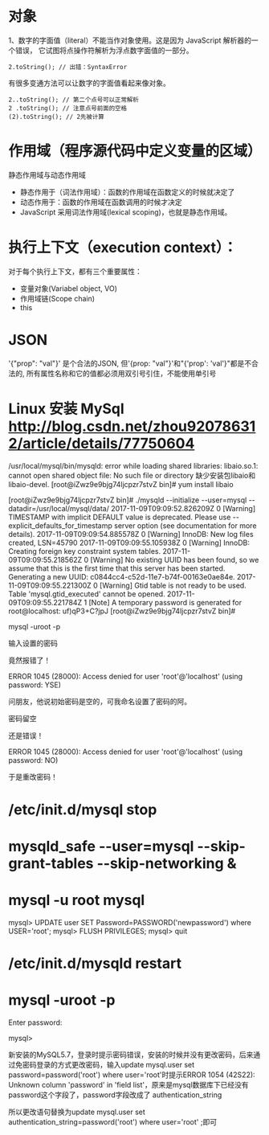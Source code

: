 # 对象
1、数字的字面值（literal）不能当作对象使用。这是因为 JavaScript 解析器的一个错误， 它试图将点操作符解析为浮点数字面值的一部分。
```
2.toString(); // 出错：SyntaxError
```
有很多变通方法可以让数字的字面值看起来像对象。
```
2..toString(); // 第二个点号可以正常解析
2 .toString(); // 注意点号前面的空格
(2).toString(); // 2先被计算
```

# 作用域（程序源代码中定义变量的区域）
静态作用域与动态作用域 
- 静态作用于（词法作用域）：函数的作用域在函数定义的时候就决定了
- 动态作用于：函数的作用域在函数调用的时候才决定
- JavaScript 采用词法作用域(lexical scoping)，也就是静态作用域。

# 执行上下文（execution context）：
对于每个执行上下文，都有三个重要属性：
- 变量对象(Variabel object, VO)
- 作用域链(Scope chain)
- this


# JSON
'{"prop": "val"}' 是个合法的JSON, 但'{prop: "val"}'和"{'prop': 'val'}"都是不合法的,
所有属性名称和它的值都必须用双引号引住，不能使用单引号


# Linux 安装 MySql  http://blog.csdn.net/zhou920786312/article/details/77750604
/usr/local/mysql/bin/mysqld: error while loading shared libraries: libaio.so.1: cannot open shared object file: No such file or directory
缺少安装包libaio和libaio-devel.
[root@iZwz9e9bjg74ljcpzr7stvZ bin]# yum install libaio

[root@iZwz9e9bjg74ljcpzr7stvZ bin]# ./mysqld --initialize --user=mysql --datadir=/usr/local/mysql/data/ 
2017-11-09T09:09:52.826209Z 0 [Warning] TIMESTAMP with implicit DEFAULT value is deprecated. Please use --explicit_defaults_for_timestamp server option (see documentation for more details).
2017-11-09T09:09:54.885578Z 0 [Warning] InnoDB: New log files created, LSN=45790
2017-11-09T09:09:55.105938Z 0 [Warning] InnoDB: Creating foreign key constraint system tables.
2017-11-09T09:09:55.218562Z 0 [Warning] No existing UUID has been found, so we assume that this is the first time that this server has been started. Generating a new UUID: c0844cc4-c52d-11e7-b74f-00163e0ae84e.
2017-11-09T09:09:55.221300Z 0 [Warning] Gtid table is not ready to be used. Table 'mysql.gtid_executed' cannot be opened.
2017-11-09T09:09:55.221784Z 1 [Note] A temporary password is generated for root@localhost: uf)qP3+C?jpJ
[root@iZwz9e9bjg74ljcpzr7stvZ bin]# 


mysql -uroot -p

输入设置的密码

竟然报错了！

ERROR 1045 (28000): Access denied for user 'root'@'localhost' (using password: YSE)

问朋友，他说初始密码是空的，可我命名设置了密码的阿。

密码留空

还是错误！

ERROR 1045 (28000): Access denied for user 'root'@'localhost' (using password: NO)

于是重改密码！

# /etc/init.d/mysql stop
# mysqld_safe --user=mysql --skip-grant-tables --skip-networking &
# mysql -u root mysql
mysql> UPDATE user SET Password=PASSWORD('newpassword') where USER='root';
mysql> FLUSH PRIVILEGES;
mysql> quit

# /etc/init.d/mysqld restart
# mysql -uroot -p
Enter password:

mysql>



新安装的MySQL5.7，登录时提示密码错误，安装的时候并没有更改密码，后来通过免密码登录的方式更改密码，输入update mysql.user  set password=password('root') where user='root'时提示ERROR 1054 (42S22): Unknown column 'password' in 'field list'，原来是mysql数据库下已经没有password这个字段了，password字段改成了
authentication_string

所以更改语句替换为update mysql.user set authentication_string=password('root') where user='root' ;即可
